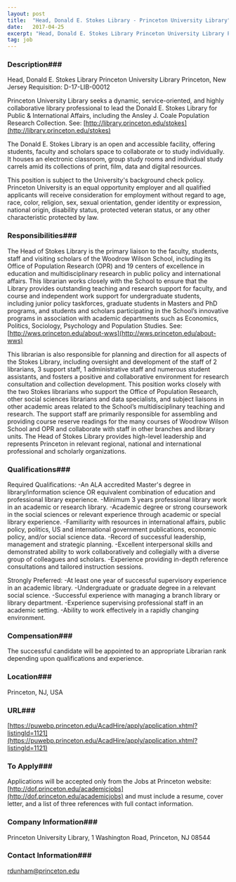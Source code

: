 ```yaml
---
layout: post
title:  "Head, Donald E. Stokes Library - Princeton University Library"
date:   2017-04-25
excerpt: "Head, Donald E. Stokes Library Princeton University Library Princeton, New Jersey Requisition: D-17-LIB-00012 Princeton University Library seeks a dynamic, service-oriented, and highly collaborative library professional to lead the Donald E. Stokes Library for Public & International Affairs, including the Ansley J. Coale Population Research Collection. See: [http://library.princeton.edu/stokes](http://library.princeton.edu/stokes) The Donald E...."
tag: job
---
```


### Description###

Head, Donald E. Stokes Library 
Princeton University Library
Princeton, New Jersey
Requisition: D-17-LIB-00012

Princeton University Library seeks a dynamic, service-oriented, and highly collaborative library professional to lead the Donald E. Stokes Library for Public & International Affairs, including the Ansley J. Coale Population Research Collection. See: [http://library.princeton.edu/stokes](http://library.princeton.edu/stokes)


The Donald E. Stokes Library is an open and accessible facility, offering students, faculty and scholars space to collaborate or to study individually. It houses an electronic classroom, group study rooms and individual study carrels amid its collections of print, film, data and digital resources.  

This position is subject to the University's background check policy. Princeton University is an equal opportunity employer and all qualified applicants will receive consideration for employment without regard to age, race, color, religion, sex, sexual orientation, gender identity or expression, national origin, disability status, protected veteran status, or any other characteristic protected by law.  




### Responsibilities###

The Head of Stokes Library is the primary liaison to the faculty, students, staff and visiting scholars of the Woodrow Wilson School, including its Office of Population Research (OPR) and 19 centers of excellence in education and multidisciplinary research in public policy and international affairs. This librarian works closely with the School to ensure that the Library provides outstanding teaching and research support for faculty, and course and independent work support for undergraduate students, including junior policy taskforces, graduate students in Masters and PhD programs, and students and scholars participating in the School’s innovative programs in association with academic departments such as Economics, Politics, Sociology, Psychology and Population Studies. 
See: [http://wws.princeton.edu/about-wws](http://wws.princeton.edu/about-wws)
   
This librarian is also responsible for planning and direction for all aspects of the Stokes Library, including oversight and development of the staff of 2 librarians, 3 support staff, 1 administrative staff and numerous student assistants, and fosters a positive and collaborative environment for research consultation and collection development. This position works closely with the two Stokes librarians who support the Office of Population Research, other social sciences librarians and data specialists, and subject liaisons in other academic areas related to the School’s multidisciplinary teaching and research. The support staff are primarily responsible for assembling and providing course reserve readings for the many courses of Woodrow Wilson School and OPR and collaborate with staff in other branches and library units.  The Head of Stokes Library provides high-level leadership and represents Princeton in relevant regional, national and international professional and scholarly organizations.



### Qualifications###

Required Qualifications: 
-An ALA accredited Master's degree in library/information science OR equivalent combination of education and professional library experience.
-Minimum 3 years professional library work in an academic or research library.
-Academic degree or strong coursework in the social sciences or relevant experience through academic or special library experience.
-Familiarity with resources in international affairs, public policy, politics, US and international government publications, economic policy, and/or social science data.
-Record of successful leadership, management and strategic planning.
-Excellent interpersonal skills and demonstrated ability to work collaboratively and collegially with a diverse group of colleagues and scholars. 
-Experience providing in-depth reference consultations and tailored instruction sessions.

 Strongly Preferred:
-At least one year of successful supervisory experience in an academic library.
-Undergraduate or graduate degree in a relevant social science.
-Successful experience with managing a branch library or library department.
-Experience supervising professional staff in an academic setting.
-Ability to work effectively in a rapidly changing environment.


### Compensation###

The successful candidate will be appointed to an appropriate Librarian rank depending upon qualifications and experience.


### Location###

Princeton, NJ, USA


### URL###

[https://puwebp.princeton.edu/AcadHire/apply/application.xhtml?listingId=1121](https://puwebp.princeton.edu/AcadHire/apply/application.xhtml?listingId=1121)

### To Apply###

Applications will be accepted only from the Jobs at Princeton website: [http://dof.princeton.edu/academicjobs](http://dof.princeton.edu/academicjobs) and must include a resume, cover letter, and a list of three references with full contact information.


### Company Information###

Princeton University Library, 1 Washington Road, Princeton, NJ 08544


### Contact Information###

rdunham@princeton.edu

